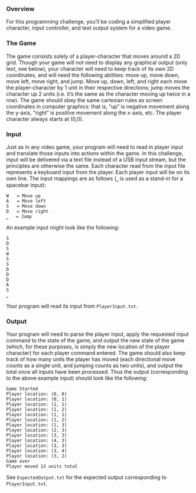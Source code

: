### Overview
For this programming challenge, you’ll be coding a simplified player character, input controller, and text output system for a video game.

### The Game
The game consists solely of a player-character that moves around a 2D grid. Though your game will not need to display any graphical output (only text, see below), your character will need to keep track of its own 2D coordinates, and will need the following abilities: move up, move down, move left, move right, and jump. Move up, down, left, and right each move the player-character by 1 unit in their respective directions; jump moves the character up 2 units (i.e. it’s the same as the character moving up twice in a row). The game should obey the same cartesian rules as screen coordinates in computer graphics: that is, “up” is negative movement along the y-axis, “right” is positive movement along the x-axis, etc. The player character always starts at (0,0).

### Input
Just as in any video game, your program will need to read in player input and translate those inputs into actions within the game. In this challenge, input will be delivered via a text file instead of a USB input stream, but the principles are otherwise the same. Each character read from the input file represents a keyboard input from the player. Each player input will be on its own line. The input mappings are as follows (⎵ is used as a stand-in for a spacebar input):

	W  	= Move up
	A  	= Move left
	S  	= Move down
	D  	= Move right
	⎵ 	= Jump

An example input might look like the following:

	S
	D
	S
	W
	S
	S
	D
	D
	D
	A
	S
	⎵

Your program will read its input from `PlayerInput.txt`.

### Output
Your program will need to parse the player input, apply the requested input command to the state of the game, and output the new state of the game (which, for these purposes, is simply the new location of the player character) for each player command entered. The game should also keep track of how many units the player has moved (each directional move counts as a single unit, and jumping counts as two units), and output the total once all inputs have been processed. Thus the output (corresponding to the above example input) should look like the following:

	Game Started
	Player location: (0, 0)
	Player location: (0, 1)
	Player location: (1, 1)
	Player location: (1, 2)
	Player location: (1, 1)
	Player location: (1, 2)
	Player location: (1, 3)
	Player location: (2, 3)
	Player location: (3, 3)
	Player location: (4, 3)
	Player location: (3, 3)
	Player location: (3, 4)
	Player location: (3, 2)
	Game over
	Player moved 13 units total

See `ExpectedOutput.txt` for the expected output corresponding to `PlayerInput.txt`.
